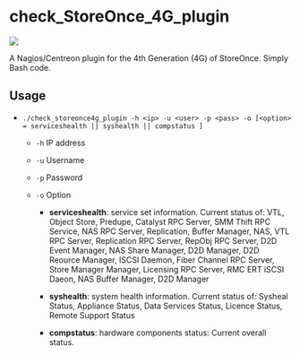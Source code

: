 # check_StoreOnce_4G_plugin
![](https://106c4.wpc.azureedge.net/80106C4/Gallery-Prod/cdn/2015-02-24/prod20161101-microsoft-windowsazure-gallery/hpe.hpestoreoncevsahpestoreoncevsa-3187.1.0.0/Screenshots/Screenshot1.png)

A Nagios/Centreon plugin for the 4th Generation (4G) of StoreOnce. Simply Bash code.

## Usage
+ `./check_storeonce4g_plugin -h <ip> -u <user> -p <pass> -o [<option> = serviceshealth || syshealth || compstatus ]`
  
  + `-h` IP address
  
  + `-u` Username
  
  + `-p` Password

  + `-o` Option
  
    + **serviceshealth**: service set information. Current status of: VTL,  Object Store,  Predupe, Catalyst RPC Server, SMM Thift RPC Service, NAS RPC Server, Replication, Buffer Manager, NAS, VTL RPC Server, Replication RPC Server, RepObj RPC Server, D2D Event Manager, NAS Share Manager, D2D Manager, D2D Reource Manager, ISCSI Daemon, Fiber Channel RPC Server, Store Manager Manager, Licensing RPC Server, RMC ERT iSCSI Daeon, NAS Buffer Manager, D2D Manager
    
    + **syshealth**: system health information. Current status of: Sysheal Status, Appliance Status, Data Services Status, Licence Status, Remote Support Status
    
    + **compstatus**: hardware components status: Current overall status. 
    
    
